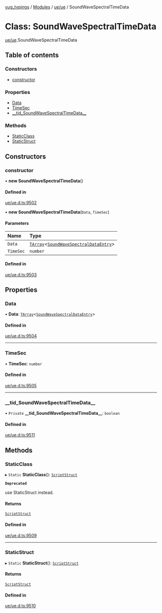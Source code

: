 [yug_typings](../README.md) / [Modules](../modules.md) / [ue/ue](../modules/ue_ue.md) / SoundWaveSpectralTimeData

# Class: SoundWaveSpectralTimeData

[ue/ue](../modules/ue_ue.md).SoundWaveSpectralTimeData

## Table of contents

### Constructors

- [constructor](ue_ue.SoundWaveSpectralTimeData.md#constructor)

### Properties

- [Data](ue_ue.SoundWaveSpectralTimeData.md#data)
- [TimeSec](ue_ue.SoundWaveSpectralTimeData.md#timesec)
- [\_\_tid\_SoundWaveSpectralTimeData\_\_](ue_ue.SoundWaveSpectralTimeData.md#__tid_soundwavespectraltimedata__)

### Methods

- [StaticClass](ue_ue.SoundWaveSpectralTimeData.md#staticclass)
- [StaticStruct](ue_ue.SoundWaveSpectralTimeData.md#staticstruct)

## Constructors

### constructor

• **new SoundWaveSpectralTimeData**()

#### Defined in

[ue/ue.d.ts:9502](https://github.com/YugMetaverse/yug_typings/blob/b7d9b19/ue/ue.d.ts#L9502)

• **new SoundWaveSpectralTimeData**(`Data`, `TimeSec`)

#### Parameters

| Name | Type |
| :------ | :------ |
| `Data` | [`TArray`](../interfaces/ue_puerts.TArray.md)<[`SoundWaveSpectralDataEntry`](ue_ue.SoundWaveSpectralDataEntry.md)\> |
| `TimeSec` | `number` |

#### Defined in

[ue/ue.d.ts:9503](https://github.com/YugMetaverse/yug_typings/blob/b7d9b19/ue/ue.d.ts#L9503)

## Properties

### Data

• **Data**: [`TArray`](../interfaces/ue_puerts.TArray.md)<[`SoundWaveSpectralDataEntry`](ue_ue.SoundWaveSpectralDataEntry.md)\>

#### Defined in

[ue/ue.d.ts:9504](https://github.com/YugMetaverse/yug_typings/blob/b7d9b19/ue/ue.d.ts#L9504)

___

### TimeSec

• **TimeSec**: `number`

#### Defined in

[ue/ue.d.ts:9505](https://github.com/YugMetaverse/yug_typings/blob/b7d9b19/ue/ue.d.ts#L9505)

___

### \_\_tid\_SoundWaveSpectralTimeData\_\_

• `Private` **\_\_tid\_SoundWaveSpectralTimeData\_\_**: `boolean`

#### Defined in

[ue/ue.d.ts:9511](https://github.com/YugMetaverse/yug_typings/blob/b7d9b19/ue/ue.d.ts#L9511)

## Methods

### StaticClass

▸ `Static` **StaticClass**(): [`ScriptStruct`](ue_ue.ScriptStruct.md)

**`Deprecated`**

use StaticStruct instead.

#### Returns

[`ScriptStruct`](ue_ue.ScriptStruct.md)

#### Defined in

[ue/ue.d.ts:9509](https://github.com/YugMetaverse/yug_typings/blob/b7d9b19/ue/ue.d.ts#L9509)

___

### StaticStruct

▸ `Static` **StaticStruct**(): [`ScriptStruct`](ue_ue.ScriptStruct.md)

#### Returns

[`ScriptStruct`](ue_ue.ScriptStruct.md)

#### Defined in

[ue/ue.d.ts:9510](https://github.com/YugMetaverse/yug_typings/blob/b7d9b19/ue/ue.d.ts#L9510)
